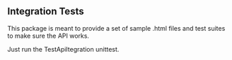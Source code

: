 ## Integration Tests

This package is meant to provide a set of sample .html files and test suites to make sure the API works.

Just run the TestApiItegration unittest.


